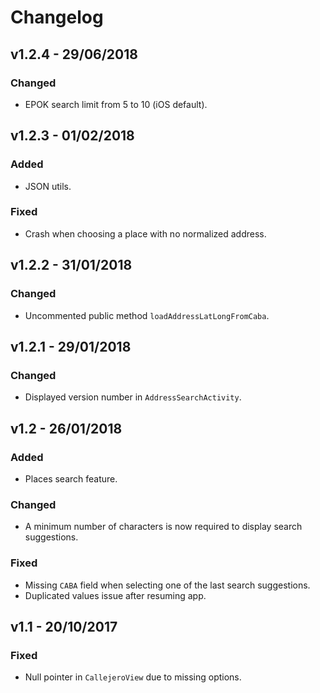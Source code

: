 # Changelog

## v1.2.4 - 29/06/2018

### Changed
- EPOK search limit from 5 to 10 (iOS default).

## v1.2.3 - 01/02/2018

### Added
- JSON utils.

### Fixed
- Crash when choosing a place with no normalized address.

## v1.2.2 - 31/01/2018

### Changed
- Uncommented public method `loadAddressLatLongFromCaba`.

## v1.2.1 - 29/01/2018

### Changed
- Displayed version number in `AddressSearchActivity`.

## v1.2 - 26/01/2018

### Added
- Places search feature.

### Changed
- A minimum number of characters is now required to display search suggestions.

### Fixed
- Missing `CABA` field when selecting one of the last search suggestions.
- Duplicated values issue after resuming app.

## v1.1 - 20/10/2017

### Fixed
- Null pointer in `CallejeroView` due to missing options.